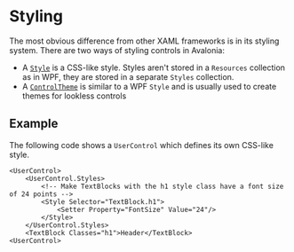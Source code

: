 # Styling

The most obvious difference from other XAML frameworks is in its styling system. There are two ways of styling controls in Avalonia:

- A [`Style`](../../basics/user-interface/styling) is a CSS-like style. Styles aren't stored in a `Resources` collection as in WPF, they are stored in a separate `Styles` collection.
- A [`ControlTheme`](../../basics/user-interface/styling/control-themes) is similar to a WPF `Style` and is usually used to create themes for lookless controls

## Example

The following code shows a `UserControl` which defines its own CSS-like style.

```markup
<UserControl>
    <UserControl.Styles>
        <!-- Make TextBlocks with the h1 style class have a font size of 24 points -->
        <Style Selector="TextBlock.h1">
            <Setter Property="FontSize" Value="24"/>
        </Style>
    </UserControl.Styles>
    <TextBlock Classes="h1">Header</TextBlock>
<UserControl>
```

<XpfAd/>
